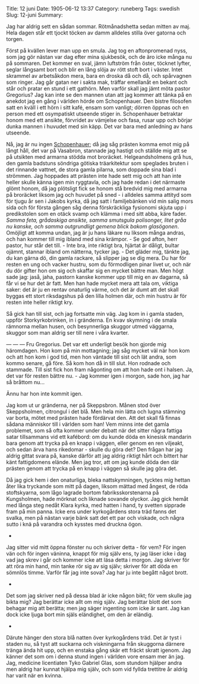Title: 12 juni
Date: 1905-06-12 13:37
Category: runeberg 
Tags: swedish
Slug: 12-juni
Summary:

Jag har aldrig sett en sådan sommar. Rötmånadshetta sedan mitten av maj. Hela dagen står ett tjockt töcken av damm alldeles stilla över gatorna och torgen.

Först på kvällen lever man upp en smula. Jag tog en aftonpromenad nyss, som jag gör nästan var dag efter mina sjukbesök, och de äro icke många nu på sommaren. Det kommer en sval, jämn luftström från öster, töcknet lyfter, seglar långsamt bort och blir en lång slöja av rött stoft bort i väster. Intet skrammel av arbetsåkdon mera, bara en droska då och då, och spårvagnen som ringer. Jag går gatan ner i sakta mak, träffar emellanåt en bekant och står och pratar en stund i ett gathörn. Men varför skall jag jämt möta pastor Gregorius? Jag kan inte se den mannen utan att jag kommer att tänka på en anekdot jag en gång i världen hörde om Schopenhauer. Den bistre filosofen satt en kväll i ett hörn i sitt kafé, ensam som vanligt; dörren öppnas och en person med ett osympatiskt utseende stiger in. Schopenhauer betraktar honom med ett ansikte, förvridet av vämjelse och fasa, rusar upp och börjar dunka mannen i huvudet med sin käpp. Det var bara med anledning av hans utseende.

Nå, jag är nu ingen [Schopenhauer](https://en.wikipedia.org/wiki/Arthur_Schopenhauer); då jag såg prästen komma emot mig på långt håll, det var på Vasabron, stannade jag hastigt och ställde mig att se på utsikten med armarna stödda mot broräcket. Helgeandsholmens grå hus, den gamla badstuns söndriga götiska träarkitektur som speglades bruten i det rinnande vattnet, de stora gamla pilarna, som doppade sina blad i strömmen. Jag hoppades att prästen inte hade sett mig och att han inte heller skulle känna igen min ryggtavla, och jag hade redan i det närmaste glömt honom, då jag plötsligt fick se honom stå bredvid mig med armarna på broräcket liksom jag och huvudet på sned - i alldeles samma attityd som för tjugu år sen i Jakobs kyrka, då jag satt i familjebänken vid min salig mors sida och för första gången såg denna förskräckliga fysionomi skjuta upp i predikstolen som en otäck svamp och klämma i med sitt abba, käre fader. *Samma feta, grådaskiga ansikte, samma smutsgula polisonger, litet gråa nu kanske, och samma outgrundligt gemena blick bakom glasögonen*. Omöjligt att komma undan, jag är ju hans läkare nu liksom många andras, och han kommer till mig ibland med sina krämpor. - Se god afton, herr pastor, hur står det till. - Inte bra, inte riktigt bra, hjärtat är dåligt, bultar ojämnt, stannar ibland om nätterna, tycker jag. - Det gläder mig, tänkte jag, du kan gärna dö, din gamla rackare, så slipper jag se dig mera. Du har för resten en ung och vacker hustru, som du förmodligen pinar livet ur, och när du dör gifter hon om sig och skaffar sig en mycket bättre man. Men högt sade jag: jaså, jaha, pastorn kanske kommer upp till mig en av dagarna, så får vi se hur det är fatt. Men han hade mycket mera att tala om, viktiga saker: det är ju en rentav onaturlig värme, och det är dumt att det skall byggas ett stort riksdagshus på den lilla holmen där, och min hustru är för resten inte heller riktigt kry.

Så gick han till sist, och jag fortsatte min väg. Jag kom in i gamla staden, uppför Storkyrkobrinken, in i gränderna. En kvav skymning i de smala rämnorna mellan husen, och besynnerliga skuggor utmed väggarna, skuggor som man aldrig ser till nere i våra kvarter.

— — — Fru Gregorius. Det var ett underligt besök hon gjorde mig häromdagen. Hon kom på min mottagning; jag såg mycket väl när hon kom och att hon kom i god tid, men hon väntade till sist och lät andra, som kommo senare, gå före. Så kom hon då in till slut. Hon rodnade och stammade. Till sist fick hon fram någonting om att hon hade ont i halsen. Ja, det var för resten bättre nu. - Jag kommer igen i morgon, sade hon, jag har så bråttom nu...

Ännu har hon inte kommit igen.

Jag kom ut ur gränderna, ner på Skeppsbron. Månen stod över Skeppsholmen, citrongul i det blå. Men hela min lätta och lugna stämning var borta, mötet med prästen hade fördärvat den. Att det skall få finnas sådana människor till i världen som han! Vem minns inte det gamla problemet, som så ofta kommer under debatt när det sitter några fattiga satar tillsammans vid ett kafébord: om du kunde döda en kinesisk mandarin bara genom att trycka på en knapp i väggen, eller genom en ren viljeakt, och sedan ärva hans rikedomar - skulle du göra det? Den frågan har jag aldrig gittat svara på, kanske därför att jag aldrig riktigt hårt och bittert har känt fattigdomens elände. Men jag tror, att om jag kunde döda den där prästen genom att trycka på en knapp i väggen så skulle jag göra det.

Då jag gick hem i den onaturliga, bleka nattskymningen, tycktes mig hettan åter lika tryckande som mitt på dagen, liksom mättad med ångest, de röda stoftskyarna, som lågo lagrade bortom fabriksskorstenarna på Kungsholmen, hade mörknat och liknade sovande olyckor. Jag gick hemåt med långa steg nedåt Klara kyrka, med hatten i hand, ty svetten sipprade fram på min panna. Icke ens under kyrkogårdens stora träd fanns det svalka, men på nästan varje bänk satt det ett par och viskade, och några sutto i knä på varandra och kysstes med druckna ögon.

*

Jag sitter vid mitt öppna fönster nu och skriver detta - för vem? För ingen vän och för ingen väninna, knappt för mig själv ens, ty jag läser icke i dag vad jag skrev i går och kommer icke att läsa detta i morgon. Jag skriver för att röra min hand, min tanke rör sig av sig själv; skriver för att döda en sömnlös timme. Varför får jag inte sova? Jag har ju inte begått något brott.

*

Det som jag skriver ned på dessa blad är icke någon bikt; för vem skulle jag bikta mig? Jag berättar icke allt om mig själv. Jag berättar blott det som behagar mig att berätta; men jag säger ingenting som icke är sant. Jag kan dock icke ljuga bort min själs eländighet, om den är eländig.

*

Därute hänger den stora blå natten över kyrkogårdens träd. Det är tyst i staden nu, så tyst att suckarna och viskningarna från skuggorna därnere tränga ända hit upp, och en enstaka gång skär ett fräckt skratt igenom. Jag känner det som om i denna stund ingen i världen vore ensam mer än jag. Jag, medicine licentiaten Tyko Gabriel Glas, som stundom hjälper andra men aldrig har kunnat hjälpa mig själv, och som vid fyllda trettitre år aldrig har varit när en kvinna. 
